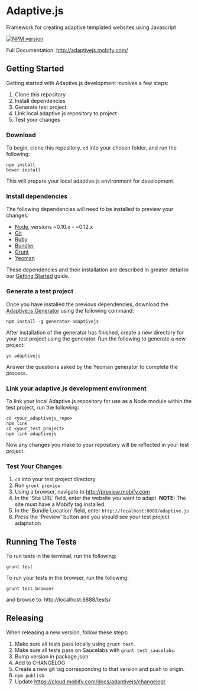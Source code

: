 Adaptive.js
==========

Framework for creating adaptive templated websites using Javascript

[![NPM version](https://badge.fury.io/js/adaptivejs.svg)](http://badge.fury.io/js/adaptivejs)

Full Documentation: http://adaptivejs.mobify.com/

## Getting Started

Getting started with Adaptive.js development involves a few steps:
  1. Clone this repository
  2. Install dependencies
  3. Generate test project
  4. Link local adaptive.js repository to project
  5. Test your changes

### Download

To begin, clone this repository. `cd` into your chosen folder, and run the following:

    npm install
    bower install

This will prepare your local adaptive.js environment for development.

### Install dependencies

The following dependencies will need to be installed to preview your changes:
  * [Node](https://nodejs.org), versions ~0.10.x - ~0.12.x
  * [Git](http://git-scm.com/downloads)
  * [Ruby](https://www.ruby-lang.org/en/installation/)
  * [Bundler](http://bundler.io/)
  * [Grunt](http://gruntjs.com/)
  * [Yeoman](http://yeoman.io/)

These dependencies and their installation are described in greater detail in our [Getting Started](http://adaptivejs.mobify.com/v2.0/docs/install) guide. 

### Generate a test project

Once you have installed the previous dependencies, download the [Adaptive.js Generator](https://github.com/mobify/generator-adaptivejs) using the following command:

    npm install -g generator-adaptivejs

After installation of the generator has finished, create a new directory for your test project using the generator. Run the following to generate a new project:

    yo adaptivejs

Answer the questions asked by the Yeoman generator to complete the process.

### Link your adaptive.js development environment

To link your local Adaptive.js repository for use as a Node module within the test project, run the following:

    cd <your_adaptivejs_repo>
    npm link
    cd <your_test_project>
    npm link adaptivejs

Now any changes you make to your repository will be reflected in your test project.

### Test Your Changes

  1. `cd` into your test project directory
  2. Run `grunt preview`
  3. Using a browser, navigate to http://preview.mobify.com
  4. In the 'Site URL' field, enter the website you want to adapt. **NOTE:** The site must have a Mobify tag installed.
  5. In the 'Bundle Location' field, enter `http://localhost:8080/adaptive.js`
  6. Press the 'Preview' button and you should see your test project adaptation

## Running The Tests

To run tests in the terminal, run the following:

    grunt test

To run your tests in the browser, run the following:

    grunt test_browser

and browse to: http://localhost:8888/tests/ 

## Releasing

When releasing a new version, follow these steps:

1. Make sure all tests pass locally using `grunt test`.
2. Make sure all tests pass on Saucelabs with `grunt test_saucelabs`.
3. Bump version in package.json
4. Add to CHANGELOG
5. Create a new git tag corresponding to that version and push to origin.
6. `npm publish`
7. Update https://cloud.mobify.com/docs/adaptivejs/changelog/
